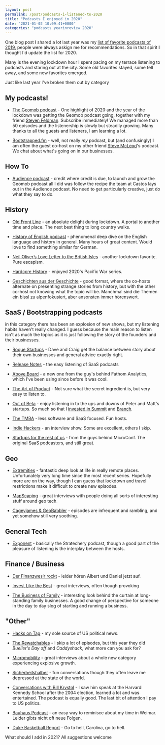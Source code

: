 ```yaml
---
layout: post
permalink: /post/podcasts-i-listened-to-2020
title: "Podcasts I enjoyed in 2020"
date: "2021-01-02 10:09:41+0000"
categories: "podcasts yearinreview 2020"
---
```


One blog post I shared a lot last year was my
[list of favorite podcasts of 2019](/post/podcasts-i-listened-to-2019), people were always askign me for recommendations. So in that spirit I thought I'd update the list for 2020.


Many is the evening lockdown hour I spent pacing on my terrace listening to
podcasts and staring out at the city. Some old favorites stayed, some fell
away, and some new favorites emerged. 


Just like last year I've broken them out by category

## My podcasts!

  * [The Geomob podcast](https://thegeomob.com/podcast/) - One highlight of
    2020 and the year of the lockdown was getting
    the Geomob podcast going, together with
    my friend [Steven Feldman](https://twitter.com/StevenFeldman).
    Subscribe immediately! We managed more than 50 episodes and the
    listenership is slowly but steadily growing. Many thanks to all the guests
    and listeners, I am learning a lot.

  * [Bootstrapped.fm](https://bootstrapped.fm/) - well, not really _my_ podcast,
    but (and confusingly) I am often the guest co-host on my other friend
    [Steve McLeod](https://twitter.com/steveofmcleod)'s podcast. We chat
    about what's going on in our businesses. 


## How To

  * [Audience podcast](https://castos.com/audience/) - credit where credit is due, to launch and grow the Geomob podcast all I did was follow the recipe the team at Castos lays out in the Audience podcast. No need to get particularly creative, just do what they say to do. 

## History

  * [Old Front Line](https://oldfrontline.co.uk/) - an absolute delight during
    lockdown. A portal to another time and place. The next best thing to long
    country walks.

  * [History of English podcast](https://historyofenglishpodcast.com/) - 
    phenomenal deep dive on the English language and history in general. 
    Many hours of great content. Would love to find something similar for 
    German.

  * [Neil Oliver’s Love Letter to the British Isles](https://podcasts.apple.com/gb/podcast/neil-olivers-love-letter-to-the-british-isles/id1513737418) - another lockdown favorite. Pure escapism.

  * [Hardcore History](https://www.dancarlin.com/hardcore-history-series/) -
    enjoyed 2020's Pacific War series.
  
  * [Geschichten aus der Geschichte](https://www.zeitsprung.fm/) - good format,
    where the co-hosts alternate on presenting strange stories from history, but
    with the other co-host not knowing what the topic will be. Manchmal sind die
    Themen ein bissl zu alpenfokusiert, aber ansonsten immer hörenswert. 
  

## SaaS / Bootstrapping podcasts

  in this category there has been an explosion of new shows, but my listening
  habits haven't really changed. I guess because the main reason to listen isn't as much the topics as it is just following the story of the founders and their businesses. 

  * [Rogue Startups](https://roguestartups.com/) - Dave and Craig get the balance between story about their own businesses and general advice exactly right.
  
  * [Release Notes](https://releasenotes.tv/) - the easy listening of SaaS podcasts

  * [Above Board](https://usefathom.com/podcast) - a new one from the guy's behind Fathom Analytics, which I've been using since before it was cool. 

  * [The Art of Product](https://artofproductpodcast.com/) - Not sure what the secret ingredient is, but very easy to listen to.

  * [Out of Beta](https://podcasts.apple.com/us/podcast/out-of-beta/id1470198478) - enjoy listening in to the ups and downs of Peter and Matt's startups. So much so that I [invested in Summit](/post/investing-in-summit) and [Branch](/post/investing-in-branch). 

  * [The TMBA](https://www.tropicalmba.com/podcasts/) - less software and SaaS focused. Fun hosts.

  * [Indie Hackers](https://www.indiehackers.com/podcast) - an interview show. Some are excellent, others I skip.

  * [Startups for the rest of us](https://www.startupsfortherestofus.com) - from the guys behind MicroConf. The original SaaS podcasters, and still great.

## Geo

  * [Extremities](https://anchor.fm/extremities) - fantastic deep look at
  life in really remote places. Unfortunately very long time since the most
  recent series. Hopefully more are on the way, though I can guess that
  lockdown and travel restrictions make it difficult to create new episodes. 

  * [MapScaping](https://mapscaping.com/blogs/the-mapscaping-podcast) - great interviews with people doing all sorts of interesting stuff around geo tech.

  * [Cageyjames & GeoBabbler](https://cng.fireside.fm/) - episodes are
  infrequent and rambling, and yet somehow still very soothing. 

## General Tech

  * [Exponent](https://exponent.fm/) - basically the Stratechery podcast, though a good part of the pleasure of listening is the interplay between the hosts. 
  
## Finance / Business

  * [Der Finanzwesir rockt](https://www.finanzwesir.com/blog/kategorien/podcast) - leider hören Albert und Daniel jetzt auf. 

  * [Invest Like the Best](http://investorfieldguide.com/podcast/) - great interviews, often though provoking

  * [The Business of Family](https://www.businessoffamily.net/) - interesting look behind the curtain at long-standing family businesses. A good change of perspective for someone in the day to day slog of starting and running a business.

## "Other"

  * [Hacks on Tap](https://www.hacksontap.com/) - my sole source of US political news.
  
  * [The Rewatchables](https://www.theringer.com/the-rewatchables) - I skip a
  lot of episodes, but this year they did _Bueller's Day off_ and
  _Caddyshack_, what more can you ask for?
  
  * [Micromobility](https://micromobility.io/podcast/) - great interviews about a whole new category experiencing explosive growth.
  
  * [Sicherheitshalber](https://soundcloud.com/sicherheitshalber) - fun conversations though they often leave me depressed at the state of the world.

  * [Conversations with Bill Krystol](https://conversationswithbillkristol.org/) - I saw him speak at the Harvard Kennedy School after the 2004 election, learned a lot and was entertained. The podcast is equally good. The last bit of attention I pay to US politics.

  * [Bauhaus.Podcast](https://podcasts.apple.com/us/podcast/bauhaus-podcast/id1443751173) - an easy way to reminisce about my time in Weimar. Leider gibts nicht oft neue Folgen.

  * [Duke Basketball Report](https://podcasts.apple.com/us/podcast/duke-basketball-report/id954964236) - Go to hell, Carolina, go to hell. 


What should I add in 2021? All suggestions welcome








